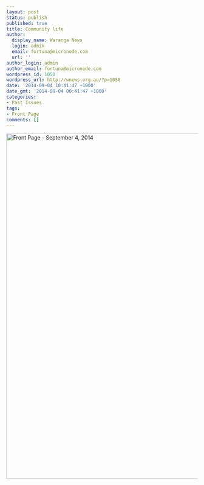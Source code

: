 ```yaml
---
layout: post
status: publish
published: true
title: Community life
author:
  display_name: Waranga News
  login: admin
  email: fortuna@micronode.com
  url: ''
author_login: admin
author_email: fortuna@micronode.com
wordpress_id: 1050
wordpress_url: http://wnews.org.au/?p=1050
date: '2014-09-04 10:41:47 +1000'
date_gmt: '2014-09-04 00:41:47 +1000'
categories:
- Past Issues
tags:
- Front Page
comments: []
---
```

<p><a href="http://wnews.org.au/wp-content/uploads/2014/09/wnews20140904P01.pdf"><img class="alignnone size-full wp-image-1048" alt="Front Page - September 4, 2014" src="http://wnews.org.au/wp-content/uploads/2014/09/wnews20140904P01.jpg" width="624" height="907" /></a></p>
